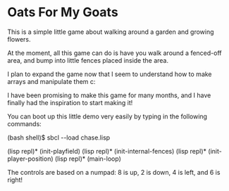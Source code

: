 # Oats For My Goats

This is a simple little game about walking around a garden and growing
flowers. 

At the moment, all this game can do is have you walk around a
fenced-off area, and bump into little fences placed inside the area.

I plan to expand the game now that I seem to understand how to make
arrays and manipulate them c:

I have been promising to make this game for many months, and I have finally had the inspiration to start making it!

You can boot up this little demo very easily by typing in the following commands:

(bash shell)$  sbcl --load chase.lisp

(lisp repl)* (init-playfield)
(lisp repl)* (init-internal-fences)
(lisp repl)* (init-player-position)
(lisp repl)* (main-loop)

The controls are based on a numpad: 8 is up, 2 is down, 4 is left, and 6 is right!
